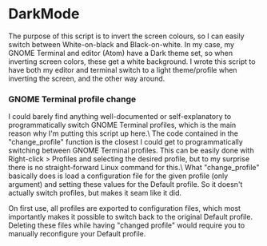# DarkMode #
The purpose of this script is to invert the screen colours, so I can easily switch between White-on-black and Black-on-white. In my case, my GNOME Terminal and editor (Atom) have a Dark theme set, so when inverting screen colors, these get a white background. I wrote this script to have both my editor and terminal switch to a light theme/profile when inverting the screen, and the other way around.

### GNOME Terminal profile change ###
I could barely find anything well-documented or self-explanatory to programmatically switch GNOME Terminal profiles, which is the main reason why I'm putting this script up here.\\
The code contained in the "change_profile" function is the closest I could get to programmatically switching between GNOME Terminal profiles. This can be easily done with Right-click > Profiles and selecting the desired profile, but to my surprise there is no straight-forward Linux command for this.\\
What "change_profile" basically does is load a configuration file for the given profile (only argument) and setting these values for the Default profile. So it doesn't actually switch profiles, but makes it seam like it did.

On first use, all profiles are exported to configuration files, which most importantly makes it possible to switch back to the original Default profile. Deleting these files while having "changed profile" would require you to manually reconfigure your Default profile.
